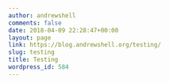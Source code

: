 ```yaml
---
author: andrewshell
comments: false
date: 2018-04-09 22:28:47+00:00
layout: page
link: https://blog.andrewshell.org/testing/
slug: testing
title: Testing
wordpress_id: 584
---
```




